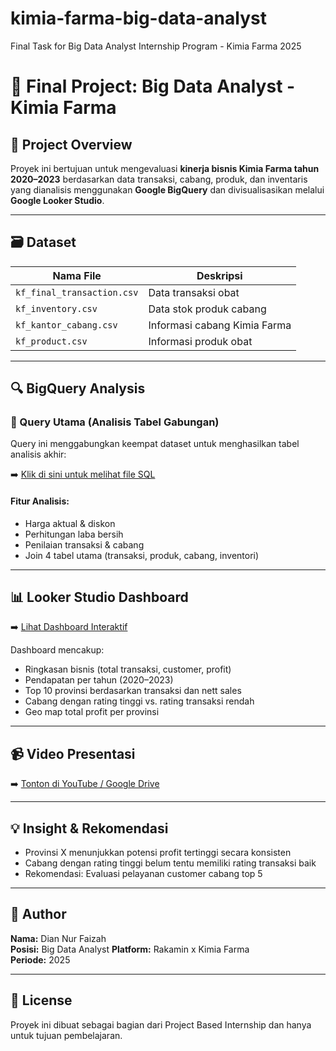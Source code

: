 # kimia-farma-big-data-analyst
Final Task for Big Data Analyst Internship Program - Kimia Farma 2025
# 💊 Final Project: Big Data Analyst - Kimia Farma

## 📌 Project Overview
Proyek ini bertujuan untuk mengevaluasi **kinerja bisnis Kimia Farma tahun 2020–2023** berdasarkan data transaksi, cabang, produk, dan inventaris yang dianalisis menggunakan **Google BigQuery** dan divisualisasikan melalui **Google Looker Studio**.

---

## 🗃 Dataset

| Nama File | Deskripsi |
|-----------|-----------|
| `kf_final_transaction.csv` | Data transaksi obat |
| `kf_inventory.csv` | Data stok produk cabang |
| `kf_kantor_cabang.csv` | Informasi cabang Kimia Farma |
| `kf_product.csv` | Informasi produk obat |

---

## 🔍 BigQuery Analysis

### 🔗 Query Utama (Analisis Tabel Gabungan)
Query ini menggabungkan keempat dataset untuk menghasilkan tabel analisis akhir:

➡️ [Klik di sini untuk melihat file SQL](link-ke-file-sql-di-repo)

#### Fitur Analisis:
- Harga aktual & diskon
- Perhitungan laba bersih
- Penilaian transaksi & cabang
- Join 4 tabel utama (transaksi, produk, cabang, inventori)

---

## 📊 Looker Studio Dashboard

➡️ [Lihat Dashboard Interaktif](link-dashboards)

Dashboard mencakup:
- Ringkasan bisnis (total transaksi, customer, profit)
- Pendapatan per tahun (2020–2023)
- Top 10 provinsi berdasarkan transaksi dan nett sales
- Cabang dengan rating tinggi vs. rating transaksi rendah
- Geo map total profit per provinsi

---

## 📹 Video Presentasi

➡️ [Tonton di YouTube / Google Drive](link-video-presentasi)

---

## 💡 Insight & Rekomendasi

- Provinsi X menunjukkan potensi profit tertinggi secara konsisten
- Cabang dengan rating tinggi belum tentu memiliki rating transaksi baik
- Rekomendasi: Evaluasi pelayanan customer cabang top 5

---

## 📄 Author

**Nama:** Dian Nur Faizah  
**Posisi:** Big Data Analyst 
**Platform:** Rakamin x Kimia Farma  
**Periode:** 2025  

---

## 📎 License

Proyek ini dibuat sebagai bagian dari Project Based Internship dan hanya untuk tujuan pembelajaran.
